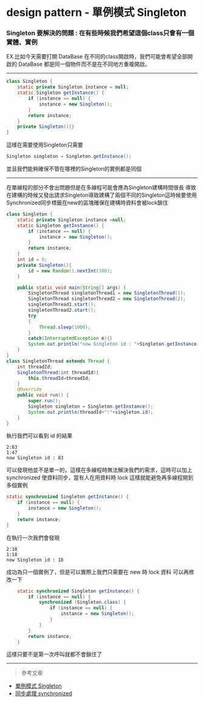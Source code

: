 # design pattern - 單例模式 Singleton
### Singleton 要解決的問題 : 在有些時候我們希望這個class只會有一個實體、實例 
EX.比如今天需要打開 DataBase 在不同的class開啟時，我們可能會希望全部開啟的 DataBase 都是同一個物件而不是在不同地方重複開啟。

---
``` java
class Singleton {
    static private Singleton instance = null;
    static Singleton getInstance() {
        if (instance == null) {
            instance = new Singleton();
        }
        return instance;
    }
    private Singleton(){}
}

```
這樣在需要使用Singleton只需要
``` java
Singleton singleton = Singleton.getInstance();
```
並且我們能夠確保不管在哪裡的Singleton的實例都是同個

----
在單線程的部分不會出問題但是在多線程可能會應為Singleton建構時間很長 導致在建構的時候又發出請求Singleton導致建構了兩個不同的Singleton這時候要使用Synchronized同步標籤在new的區塊確保在建構時資料會被lock鎖住
``` java
class Singleton {
    static private Singleton instance =null;
    static Singleton getInstance() {
        if (instance == null) {
            instance = new Singleton();
        }
        return instance;
    }
    int id = 0;
    private Singleton(){
        id = new Random().nextInt(100);
    }

    public static void main(String[] args) {
        SingletonThread singletonThread1 = new SingletonThread(1);
        SingletonThread singletonThread2 = new SingletonThread(2);
        singletonThread1.start();
        singletonThread2.start();
        try
        {
            Thread.sleep(1000);
        }
        catch(InterruptedException e){}
        System.out.println("now Singleton id : "+Singleton.getInstance().id);
    }
}
class SingletonThread extends Thread {
    int threadId;
    SingletonThread(int threadId){
        this.threadId=threadId;
    }
    @Override
    public void run() {
        super.run();
        Singleton singleton = Singleton.getInstance();
        System.out.println(threadId+":"+singleton.id);
    }
}
```
執行我們可以看到 id 的結果
```
2:83
1:47
now Singleton id : 83
```
可以發現他並不是單一的，這樣在多線程時無法解決我們的需求，這時可以加上 synchronized 使資料同步，當有人在用資料時 lock 這樣就能避免再多線程開到多個實例
``` java
static synchronized Singleton getInstance() {
    if (instance == null) {
        instance = new Singleton();
    }
    return instance;
}
``` 
在執行一次我們會發現
```
2:18
1:18
now Singleton id : 18
``` 
成功為只一個實例了，但是可以實際上我們只需要在 new 時 lock 資料
可以再修改一下
``` java
    static synchronized Singleton getInstance() {
        if (instance == null) {
            synchronized (Singleton.class) {
                if (instance == null) {
                    instance = new Singleton();
                }
            }
        }
        return instance;
    }
```
這樣只要不是第一次呼叫就都不會鎖住了

----
> 參考文章
* [單例模式 Singleton](https://skyyen999.gitbooks.io/-study-design-pattern-in-java/content/singleton.html)
* [同步處理 synchronized](https://ithelp.ithome.com.tw/articles/10187884)